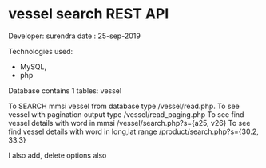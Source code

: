 # vessel search REST API

Developer: surendra 
date : 25-sep-2019

Technologies used:
- MySQL,
- php

Database contains 1 tables: vessel

To SEARCH  mmsi vessel from database type /vessel/read.php.
To see vessel with pagination output type /vessel/read_paging.php
To see find vessel details with word in mmsi /vessel/search.php?s={a25, v26}
To see find vessel details with word in long,lat range /product/search.php?s={30.2, 33.3}

I also add, delete options also
